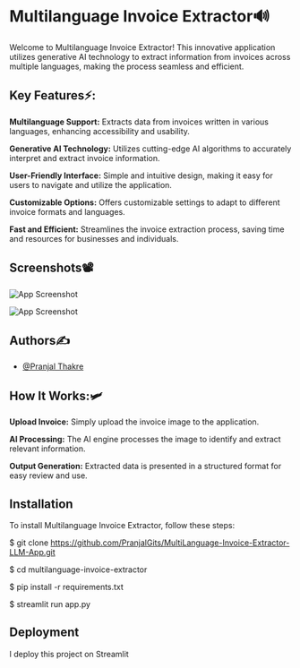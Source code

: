 
# Multilanguage Invoice Extractor🔊

Welcome to Multilanguage Invoice Extractor! This innovative application utilizes generative AI technology to extract information from invoices across multiple languages, making the process seamless and efficient.


## Key Features⚡:

**Multilanguage Support:** Extracts data from invoices written in various languages, enhancing accessibility and usability.

**Generative AI Technology:** Utilizes cutting-edge AI algorithms to accurately interpret and extract invoice information.

**User-Friendly Interface:** Simple and intuitive design, making it easy for users to navigate and utilize the application.

**Customizable Options:** Offers customizable settings to adapt to different invoice formats and languages.

**Fast and Efficient:** Streamlines the invoice extraction process, saving time and resources for businesses and individuals.
## Screenshots📽

![App Screenshot](https://github.com/PranjalGits/__CAREER-COUNSELLING-SYSTEM__/assets/133793026/088e9814-4b24-4267-bbe7-6f0ef3d294ff)

![App Screenshot](https://github.com/PranjalGits/__CAREER-COUNSELLING-SYSTEM__/assets/133793026/36fab72c-46d2-404e-9e18-b78de1681c55)



## Authors✍

- [@Pranjal Thakre](https://github.com/PranjalGits)


## How It Works:🛩

**Upload Invoice:** Simply upload the invoice image to the application.

**AI Processing:** The AI engine processes the image to identify and extract relevant information.

**Output Generation:** Extracted data is presented in a structured format for easy review and use.

## Installation

To install Multilanguage Invoice Extractor, follow these steps:

$ git clone https://github.com/PranjalGits/MultiLanguage-Invoice-Extractor-LLM-App.git

$ cd multilanguage-invoice-extractor

$ pip install -r requirements.txt

$ streamlit run app.py


## Deployment

I deploy this project on Streamlit



